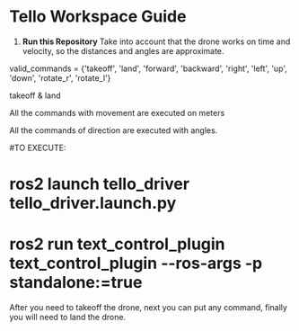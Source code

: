 # Tello Workspace Guide

1. **Run this Repository**
Take into account that the drone works on time and velocity, so the distances and angles are approximate. 

valid_commands = {'takeoff', 'land', 'forward', 'backward', 'right', 'left', 'up', 'down', 'rotate_r', 'rotate_l'}

takeoff & land

All the commands with movement are executed on meters

All the commands of direction are executed with angles. 

#TO EXECUTE:
# ros2 launch tello_driver tello_driver.launch.py
# ros2 run text_control_plugin text_control_plugin --ros-args -p standalone:=true
After you need to takeoff the drone, next you can put any command, finally you will need to land the drone. 


